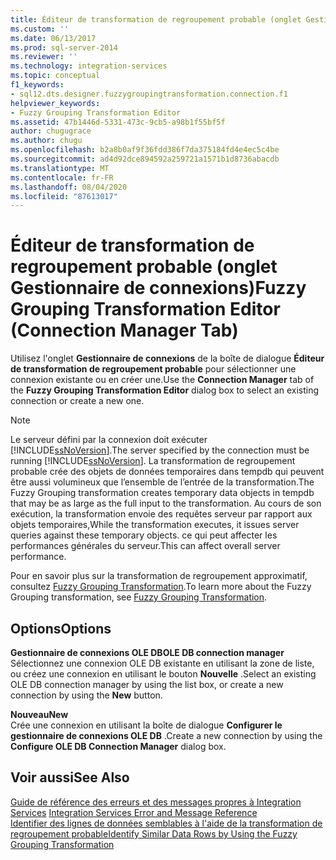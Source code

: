 ```yaml
---
title: Éditeur de transformation de regroupement probable (onglet Gestionnaire de connexions) | Microsoft Docs
ms.custom: ''
ms.date: 06/13/2017
ms.prod: sql-server-2014
ms.reviewer: ''
ms.technology: integration-services
ms.topic: conceptual
f1_keywords:
- sql12.dts.designer.fuzzygroupingtransformation.connection.f1
helpviewer_keywords:
- Fuzzy Grouping Transformation Editor
ms.assetid: 47b1446d-5331-473c-9cb5-a98b1f55bf5f
author: chugugrace
ms.author: chugu
ms.openlocfilehash: b2a8b0af9f36fdd386f7da375184fd4e4ec5c4be
ms.sourcegitcommit: ad4d92dce894592a259721a1571b1d8736abacdb
ms.translationtype: MT
ms.contentlocale: fr-FR
ms.lasthandoff: 08/04/2020
ms.locfileid: "87613017"
---
```

# <a name="fuzzy-grouping-transformation-editor-connection-manager-tab"></a><span data-ttu-id="53754-102">Éditeur de transformation de regroupement probable (onglet Gestionnaire de connexions)</span><span class="sxs-lookup"><span data-stu-id="53754-102">Fuzzy Grouping Transformation Editor (Connection Manager Tab)</span></span>
  <span data-ttu-id="53754-103">Utilisez l'onglet **Gestionnaire de connexions** de la boîte de dialogue **Éditeur de transformation de regroupement probable** pour sélectionner une connexion existante ou en créer une.</span><span class="sxs-lookup"><span data-stu-id="53754-103">Use the **Connection Manager** tab of the **Fuzzy Grouping Transformation Editor** dialog box to select an existing connection or create a new one.</span></span>  
  
> [!NOTE]  
>  <span data-ttu-id="53754-104">Le serveur défini par la connexion doit exécuter [!INCLUDE[ssNoVersion](../includes/ssnoversion-md.md)].</span><span class="sxs-lookup"><span data-stu-id="53754-104">The server specified by the connection must be running [!INCLUDE[ssNoVersion](../includes/ssnoversion-md.md)].</span></span> <span data-ttu-id="53754-105">La transformation de regroupement probable crée des objets de données temporaires dans tempdb qui peuvent être aussi volumineux que l’ensemble de l’entrée de la transformation.</span><span class="sxs-lookup"><span data-stu-id="53754-105">The Fuzzy Grouping transformation creates temporary data objects in tempdb that may be as large as the full input to the transformation.</span></span> <span data-ttu-id="53754-106">Au cours de son exécution, la transformation envoie des requêtes serveur par rapport aux objets temporaires,</span><span class="sxs-lookup"><span data-stu-id="53754-106">While the transformation executes, it issues server queries against these temporary objects.</span></span> <span data-ttu-id="53754-107">ce qui peut affecter les performances générales du serveur.</span><span class="sxs-lookup"><span data-stu-id="53754-107">This can affect overall server performance.</span></span>  
  
 <span data-ttu-id="53754-108">Pour en savoir plus sur la transformation de regroupement approximatif, consultez [Fuzzy Grouping Transformation](data-flow/transformations/fuzzy-grouping-transformation.md).</span><span class="sxs-lookup"><span data-stu-id="53754-108">To learn more about the Fuzzy Grouping transformation, see [Fuzzy Grouping Transformation](data-flow/transformations/fuzzy-grouping-transformation.md).</span></span>  
  
## <a name="options"></a><span data-ttu-id="53754-109">Options</span><span class="sxs-lookup"><span data-stu-id="53754-109">Options</span></span>  
 <span data-ttu-id="53754-110">**Gestionnaire de connexions OLE DB**</span><span class="sxs-lookup"><span data-stu-id="53754-110">**OLE DB connection manager**</span></span>  
 <span data-ttu-id="53754-111">Sélectionnez une connexion OLE DB existante en utilisant la zone de liste, ou créez une connexion en utilisant le bouton **Nouvelle** .</span><span class="sxs-lookup"><span data-stu-id="53754-111">Select an existing OLE DB connection manager by using the list box, or create a new connection by using the **New** button.</span></span>  
  
 <span data-ttu-id="53754-112">**Nouveau**</span><span class="sxs-lookup"><span data-stu-id="53754-112">**New**</span></span>  
 <span data-ttu-id="53754-113">Crée une connexion en utilisant la boîte de dialogue **Configurer le gestionnaire de connexions OLE DB** .</span><span class="sxs-lookup"><span data-stu-id="53754-113">Create a new connection by using the **Configure OLE DB Connection Manager** dialog box.</span></span>  
  
## <a name="see-also"></a><span data-ttu-id="53754-114">Voir aussi</span><span class="sxs-lookup"><span data-stu-id="53754-114">See Also</span></span>  
 <span data-ttu-id="53754-115">[Guide de référence des erreurs et des messages propres à Integration Services](../../2014/integration-services/integration-services-error-and-message-reference.md) </span><span class="sxs-lookup"><span data-stu-id="53754-115">[Integration Services Error and Message Reference](../../2014/integration-services/integration-services-error-and-message-reference.md) </span></span>  
 [<span data-ttu-id="53754-116">Identifier des lignes de données semblables à l'aide de la transformation de regroupement probable</span><span class="sxs-lookup"><span data-stu-id="53754-116">Identify Similar Data Rows by Using the Fuzzy Grouping Transformation</span></span>](data-flow/transformations/identify-similar-data-rows-by-using-the-fuzzy-grouping-transformation.md)  
  
  
